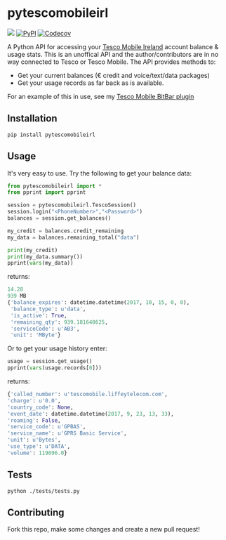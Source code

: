 # pytescomobileirl
![](https://github.com/skhg/pytescomobileirl/workflows/.github/workflows/branch-builds.yml/badge.svg?branch=master)  [![PyPI](https://img.shields.io/pypi/v/pytescomobileirl.svg)](https://pypi.python.org/pypi/pytescomobileirl/) [![Codecov](https://img.shields.io/codecov/c/github/skhg/pytescomobileirl.svg)](https://codecov.io/gh/skhg/pytescomobileirl)

A Python API for accessing your [Tesco Mobile Ireland](http://www.tescomobile.ie) account balance &amp; usage stats. This is an unoffical API and the author/contributors are in no way connected to Tesco or Tesco Mobile. The API provides methods to:
* Get your current balances (€ credit and voice/text/data packages)
* Get your usage records as far back as is available.

For an example of this in use, see my [Tesco Mobile BitBar plugin](https://github.com/skhg/BitBar-Plugins/tree/master/TescoMobileIrl)

## Installation
`pip install pytescomobileirl`

## Usage
It's very easy to use. Try the following to get your balance data:
```python
from pytescomobileirl import *
from pprint import pprint

session = pytescomobileirl.TescoSession()
session.login("<PhoneNumber>","<Password>")
balances = session.get_balances()

my_credit = balances.credit_remaining
my_data = balances.remaining_total("data")

print(my_credit)
print(my_data.summary())
pprint(vars(my_data))
```
returns:
```python
14.28
939 MB
{'balance_expires': datetime.datetime(2017, 10, 15, 0, 0),
 'balance_type': u'data',
 'is_active': True,
 'remaining_qty': 939.181640625,
 'serviceCode': u'AB3',
 'unit': 'MByte'}
 ```
 
 Or to get your usage history enter:
 ```python
 usage = session.get_usage()
 pprint(vars(usage.records[0]))
  ```
  returns:
  ```python
  {'called_number': u'tescomobile.liffeytelecom.com',
 'charge': u'0.0',
 'country_code': None,
 'event_date': datetime.datetime(2017, 9, 23, 13, 33),
 'roaming': False,
 'service_code': u'GPBAS',
 'service_name': u'GPRS Basic Service',
 'unit': u'Bytes',
 'use_type': u'DATA',
 'volume': 119896.0}
 ```
 
 ## Tests
 `python ./tests/tests.py`
 
 ## Contributing
 Fork this repo, make some changes and create a new pull request!
